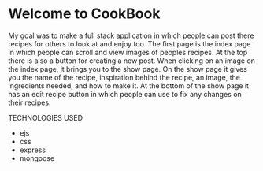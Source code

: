 # Welcome to CookBook

My goal was to make a full stack application in which people can post there recipes for others to look at and enjoy too. The first page is the index page in which people can scroll and view images of peoples recipes. At the top there is also a button for creating a new post. When clicking on an image on the index page, it brings you to the show page.  On the show page it gives you the name of the recipe, inspiration behind the recipe, an image, the ingredients needed, and how to make it. At the bottom of the show page it has an edit recipe button in which people can use to fix any changes on their recipes.

TECHNOLOGIES USED

- ejs
- css
- express
- mongoose


